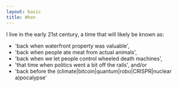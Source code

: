 ```yaml
---
layout: basic
title: When
---
```

I live in the early 21st century, a time that will likely be known as:
* 'back when waterfront property was valuable',
* 'back when people ate meat from actual animals',
* 'back when we let people control wheeled death machines',
* 'that time when politics went a bit off the rails', and/or
* 'back before the (climate&#124;bitcoin&#124;quantum&#124;robo&#124;CRISPR&#124;nuclear a)pocalypse'
